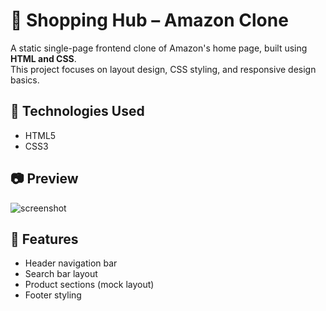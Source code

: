 # 🛒 Shopping Hub – Amazon Clone

A static single-page frontend clone of Amazon's home page, built using **HTML and CSS**.  
This project focuses on layout design, CSS styling, and responsive design basics.

## 🔧 Technologies Used
- HTML5
- CSS3

## 📷 Preview
![screenshot]([screenshot.png](https://github.com/Chethan-Kumar9845/Shopping-Hub/blob/main/Outputs/Screenshot%202025-06-28%20103803.png))

## 📁 Features
- Header navigation bar
- Search bar layout
- Product sections (mock layout)
- Footer styling
